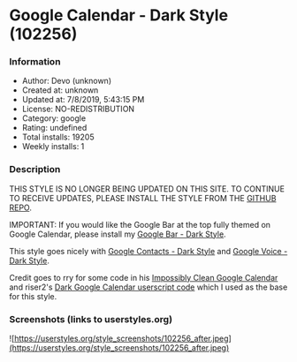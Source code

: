 # Google Calendar - Dark Style (102256)

### Information
- Author: Devo (unknown)
- Created at: unknown
- Updated at: 7/8/2019, 5:43:15 PM
- License: NO-REDISTRIBUTION
- Category: google
- Rating: undefined
- Total installs: 19205
- Weekly installs: 1


### Description
THIS STYLE IS NO LONGER BEING UPDATED ON THIS SITE. TO CONTINUE TO RECEIVE UPDATES, PLEASE INSTALL THE STYLE FROM THE <a href="https://github.com/Devo7v/UserCSS">GITHUB REPO</a>.

IMPORTANT: If you would like the Google Bar at the top fully themed on Google Calendar, please install my <a href="https://userstyles.org/styles/120351/google-bar-dark-style">Google Bar - Dark Style</a>.

This style goes nicely with <a href="https://userstyles.org/styles/138245/google-contacts-dark-style">Google Contacts - Dark Style</a> and <a href="https://userstyles.org/styles/62121/google-voice-dark-style">Google Voice - Dark Style</a>.

Credit goes to rry for some code in his <a href="https://userstyles.org/styles/88382/impossibly-clean-google-calendar">Impossibly Clean Google Calendar</a> and riser2's <a href="http://userscripts-mirror.org/scripts/show/172906.html">Dark Google Calendar userscript code</a> which I used as the base for this style.


### Screenshots (links to userstyles.org)
![https://userstyles.org/style_screenshots/102256_after.jpeg](https://userstyles.org/style_screenshots/102256_after.jpeg)


